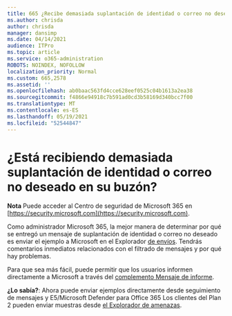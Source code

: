 ```yaml
---
title: 665 ¿Recibe demasiada suplantación de identidad o correo no deseado en su buzón?
ms.author: chrisda
author: chrisda
manager: dansimp
ms.date: 04/14/2021
audience: ITPro
ms.topic: article
ms.service: o365-administration
ROBOTS: NOINDEX, NOFOLLOW
localization_priority: Normal
ms.custom: 665,2578
ms.assetid: ''
ms.openlocfilehash: ab0baac563fd4cce628eef0525c04b1613a2ea38
ms.sourcegitcommit: f4866e94918c7b591ad0cd3b58169d340bcc7f00
ms.translationtype: MT
ms.contentlocale: es-ES
ms.lasthandoff: 05/19/2021
ms.locfileid: "52544847"
---
```

# <a name="are-you-receiving-too-much-phish-or-spam-in-your-mailbox"></a>¿Está recibiendo demasiada suplantación de identidad o correo no deseado en su buzón?

**Nota** Puede acceder al Centro de seguridad de Microsoft 365 en [https://security.microsoft.com](https://security.microsoft.com).

Como administrador Microsoft 365, la mejor manera de determinar por qué se entregó un mensaje de suplantación de identidad o correo no deseado es enviar el ejemplo a Microsoft en el Explorador [de envíos](https://security.microsoft.com/reportsubmission). Tendrás comentarios inmediatos relacionados con el filtrado de mensajes y por qué hay problemas.

Para que sea más fácil, puede permitir que los usuarios informen directamente a Microsoft a través del [complemento Mensaje de informe](https://appsource.microsoft.com/product/office/WA104381180?src=office&tab=Overview).

**¿Lo sabía?**: Ahora puede [](https://security.microsoft.com/messagetrace) enviar ejemplos directamente desde seguimiento de mensajes y E5/Microsoft Defender para Office 365 Los clientes del Plan 2 pueden enviar muestras desde [el Explorador de amenazas](/microsoft-365/security/office-365-security/threat-explorer).

